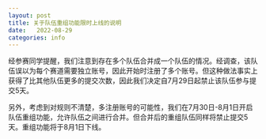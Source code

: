 ```yaml
---
layout: post
title: 关于队伍重组功能限时上线的说明
date:   2022-08-29
categories: info
---
```


经参赛同学提醒，我们注意到存在多个队伍合并成一个队伍的情况。经调查，该队伍误以为每个赛道需要独立账号，因此开始时注册了多个账号。但这种做法事实上获得了比其他队伍更多的提交次数，因此我们决定自7月29日起禁止该队伍参与提交5天。

另外，考虑到对规则不清楚，多注册账号的可能性，我们在7月30日-8月1日开启队伍重组功能，允许队伍之间进行合并。但合并后的重组队伍同样将禁止提交5天。重组功能将于8月1日下线。

